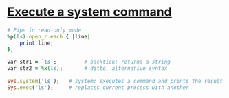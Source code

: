 [1]: https://rosettacode.org/wiki/Execute_a_system_command

# [Execute a system command][1]

```ruby
# Pipe in read-only mode
%p(ls).open_r.each { |line|
    print line;
};
 
var str1 = `ls`;         # backtick: returns a string
var str2 = %x(ls);       # ditto, alternative syntax
 
Sys.system('ls');   # system: executes a command and prints the result
Sys.exec('ls');     # replaces current process with another
```